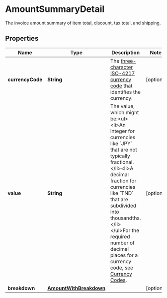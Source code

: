 

# AmountSummaryDetail

The invoice amount summary of item total, discount, tax total, and shipping.

## Properties

| Name | Type | Description | Notes |
|------------ | ------------- | ------------- | -------------|
|**currencyCode** | **String** | The [three-character ISO-4217 currency code](https://raw.githubusercontent.com) that identifies the currency. |  [optional] |
|**value** | **String** | The value, which might be:&lt;ul&gt;&lt;li&gt;An integer for currencies like &#x60;JPY&#x60; that are not typically fractional.&lt;/li&gt;&lt;li&gt;A decimal fraction for currencies like &#x60;TND&#x60; that are subdivided into thousandths.&lt;/li&gt;&lt;/ul&gt;For the required number of decimal places for a currency code, see [Currency Codes](https://raw.githubusercontent.com). |  [optional] |
|**breakdown** | [**AmountWithBreakdown**](AmountWithBreakdown.md) |  |  [optional] |



